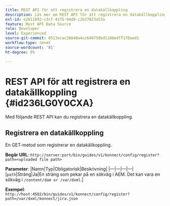 ```yaml
---
title: REST API för att registrera en datakällkoppling
description: Läs mer om REST API för att registrera en datakällkoppling
exl-id: e2811892-c3cf-41f5-94d8-c2b37823a53a
feature: Rest API Data Source
role: Developer
level: Experienced
source-git-commit: 0513ecac38840a4cc649758bd1180edff1f8aed1
workflow-type: tm+mt
source-wordcount: '81'
ht-degree: 0%

---
```


# REST API för att registrera en datakällkoppling {#id236LG0Y0CXA}

Med följande REST API kan du registrera en datakällkoppling.

## Registrera en datakällkoppling

En GET-metod som registrerar en datakällkoppling.

**Begär URL**:
`http://server:port/bin/guides/v1/konnect/config/register?path=<uploaded file path>`

**Parameter**:
|Namn|Typ|Obligatorisk|Beskrivning|
|—|—|—|—|
|`path`|Sträng|Ja|En sträng som pekar på en sökväg i AEM. Det kan vara en sökväg i `/content/dam or /var/dxml`.|

**Exempel**:\
`http://host:4502/bin/guides/v1/konnect/config/register?path=/var/dxml/konnect/jira.json`
